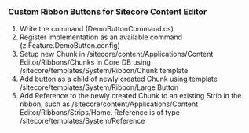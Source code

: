 ### Custom Ribbon Buttons for Sitecore Content Editor
1. Write the command (DemoButtonCommand.cs)
1. Register implementation as an available command (z.Feature.DemoButton.config)
1. Setup new Chunk in /sitecore/content/Applications/Content Editor/Ribbons/Chunks in Core DB using /sitecore/templates/System/Ribbon/Chunk template
1. Add button as a child of newly created Chunk using template /sitecore/templates/System/Ribbon/Large Button 
1. Add Reference to the newly created Chunk to an existing Strip in the ribbon, such as /sitecore/content/Applications/Content Editor/Ribbons/Strips/Home. Reference is of type /sitecore/templates/System/Reference 